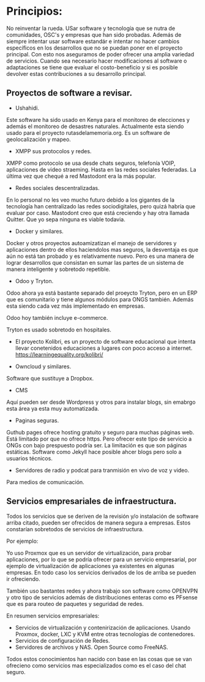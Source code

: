 # Principios:

No reinventar la rueda. USar software y tecnología que se nutra de comunidades, OSC's y empresas que han sido 
probadas. Además de siempre intentar usar software estandár e intentar no hacer cambios específicos en los 
desarrollos que no se puedan poner en el proyecto principal. Con esto nos aseguramos de poder ofrecer una amplia 
variedad de servicios. Cuando sea necesario hacer modificaciones al software o adaptaciones se tiene que evaluar el 
costo-beneficio y si es posible devolver estas contribuciones a su desarrollo principal.

## Proyectos de software a revisar. 

- Ushahidi. 

Este software ha sido usado en Kenya para el monitoreo de elecciones y además el monitoreo de desastres naturales. 
Actualmente esta siendo usado para el proyecto rutasdelamemoria.org. Es un software de geolocalización y mapeo.

- XMPP sus protocolos y redes. 


XMPP como protocolo se usa desde chats seguros, telefonía VOIP, aplicaciones de video straeming. Hasta en las redes 
sociales federadas. La última vez que chequé a red Mastodont era la más popular. 

- Redes sociales descentralizadas. 

En lo personal no les veo mucho futuro debido a los gigantes de la tecnología han centralizado las redes 
sociodigitales, pero quizá habría que evaluar por caso. Mastodont creo que está creciendo y hay otra llamada 
Quitter. Que yo sepa ninguna es viable todavia. 

- Docker y similares. 

Docker y otros proyectos autoamizatizan el manejo de servidores y aplicaciones dentro de ellos haciendolos mas 
seguros, la desventaja es que aún no está tan probado y es relativamente nuevo. Pero es una manera de lograr 
desarrollos que consistan en sumar las partes de un sistema de manera inteligente y sobretodo repetible.


- Odoo y Tryton.

Odoo ahora ya está bastante separado del proeycto Tryton, pero en un ERP que es comunitario y tiene algunos módulos 
para ONGS también. Además esta siendo cada vez más implementado en empresas.

Odoo hoy también incluye e-commerce.

Tryton es usado sobretodo en hospitales. 

- El proyecto Kolibri, es un proyecto de software educacional que intenta llevar conetenidos educaciones a lugares 
con poco acceso a internet.
 https://learningequality.org/kolibri/

- Owncloud y similares. 

Software que sustituye a Dropbox. 

- CMS
	
 Aquí pueden ser desde Wordpress y otros para instalar blogs, sin emabrgo esta área ya esta muy automatizada.

- Paginas seguras. 

Guthub pages ofrece hosting gratuito y seguro para muchas páginas web. Está limitado por que no ofrece https. Pero 
ofrecer este tipo de servicio a ONGs con bajo prespuesto podría ser. La limitación es que son páginas estáticas. 
Software como Jekyll hace posible ahcer blogs pero solo a usuarios técnicos. 

- Servidores de radio y podcat para tranmisión en vivo de voz y video.

Para medios de comunicación. 

## Servicios empresariales de infraestructura.

Todos los servicios que se deriven de la revisión y/o instalación de software arriba citado, pueden ser ofrecidos 
de manera segura a empresas. Estos constarían sobretodos de servicios de infraestructura.

Por ejemplo:

Yo uso Proxmox que es un servidor de virtualización, para probar aplicaciones, por lo que se podría ofrecer para un 
servicio empresarial, por ejemplo de virtualización de aplicaciones ya existentes en algunas empresas. En todo caso 
los servicios derivados de los de arriba se pueden ir ofreciendo. 

También uso bastantes redes y ahora trabajo son software como OPENVPN y otro tipo de servicios además de 
distribuciones enteras como es PFsense que es para routeo de paquetes y seguridad de redes. 

En resumen servicios empresariales:

- Servicios de virtualización y contenirización  de aplicaciones. Usando Proxmox, docker, LXC y KVM entre otras 
tecnologías de contenedores.
- Servicios de configuración de Redes. 
- Servidores de archivos y NAS. Open Source como FreeNAS.


Todos estos conocimientos han nacido con base en las cosas que se van ofrecieno como servicios mas especializados 
como es el caso del chat seguro.
